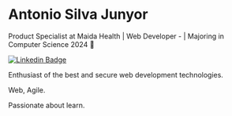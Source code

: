 # Antonio Silva Junyor 

Product Specialist at Maida Health | Web Developer - | Majoring in Computer Science 2024 :tada:
 
[![Linkedin Badge](https://img.shields.io/badge/-Antonio%20Silva%20Junyor-61DAFB?style=flat-square&logo=Linkedin&logoColor=white&link=https://www.linkedin.com/in/antonio-silva-junyor-9344a1a0//)](https://www.linkedin.com/in/antonio-silva-junyor-9344a1a0//) 


Enthusiast of the best and secure web development technologies.

Web, Agile.

Passionate about learn.







